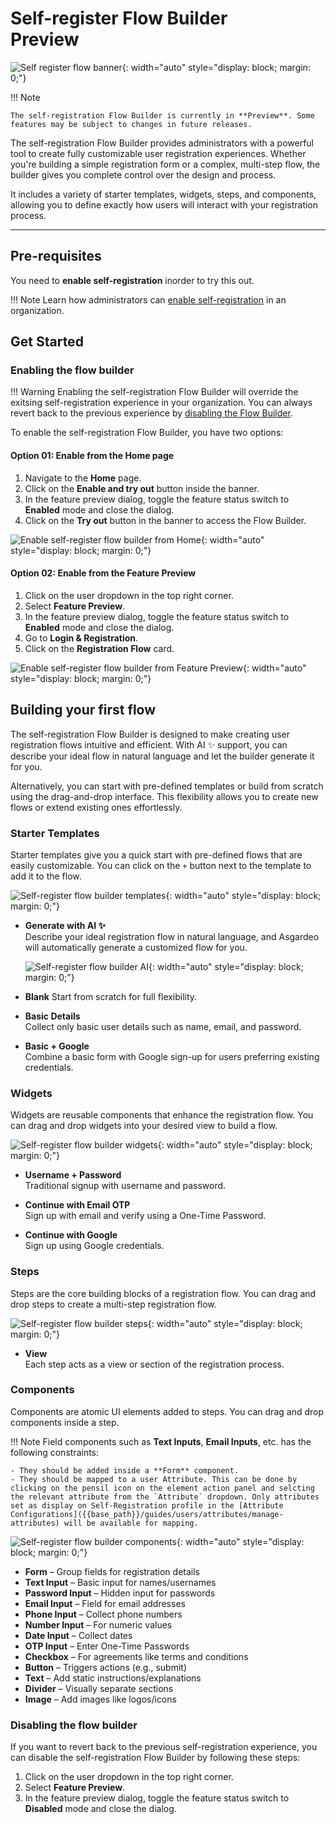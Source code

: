 <h1>Self-register Flow Builder <div class="md-chip md-chip--preview"><span class="md-chip__label">Preview</span></div></h1>

![Self register flow banner]({{base_path}}/assets/img/guides/organization/self-registration/self-register-flow-banner.png){: width="auto" style="display: block; margin: 0;"}

!!! Note

    The self-registration Flow Builder is currently in **Preview**. Some features may be subject to changes in future releases.

The self-registration Flow Builder provides administrators with a powerful tool to create fully customizable user registration experiences. Whether you're building a simple registration form or a complex, multi-step flow, the builder gives you complete control over the design and process.

It includes a variety of starter templates, widgets, steps, and components, allowing you to define exactly how users will interact with your registration process.

---

## Pre-requisites

You need to **enable self-registration** inorder to try this out.

!!! Note
    Learn how administrators can [enable self-registration]({{base_path}}/guides/user-self-service/configure-self-service-portal/#enabledisable-the-my-account-portal) in an organization.

## Get Started

### Enabling the flow builder

!!! Warning
    Enabling the self-registration Flow Builder will override the exitsing self-registration experience in your organization. You can always revert back to the previous experience by [disabling the Flow Builder](#disabling-the-flow-builder).

To enable the self-registration Flow Builder, you have two options:

#### Option 01: Enable from the Home page

1. Navigate to the **Home** page.
2. Click on the **Enable and try out** button inside the banner.
3. In the feature preview dialog, toggle the feature status switch to **Enabled** mode and close the dialog.
4. Click on the **Try out** button in the banner to access the Flow Builder.

![Enable self-register flow builder from Home]({{base_path}}/assets/img/guides/organization/self-registration/enable-self-registration-flow-builder-from-home.gif){: width="auto" style="display: block; margin: 0;"}

#### Option 02: Enable from the Feature Preview

1. Click on the user dropdown in the top right corner.
2. Select **Feature Preview**.
3. In the feature preview dialog, toggle the feature status switch to **Enabled** mode and close the dialog.
4. Go to **Login & Registration**.
5. Click on the **Registration Flow** card.

![Enable self-register flow builder from Feature Preview]({{base_path}}/assets/img/guides/organization/self-registration/enable-self-registration-flow-builder-from-feature-preview.gif){: width="auto" style="display: block; margin: 0;"}

## Building your first flow

The self-registration Flow Builder is designed to make creating user registration flows intuitive and efficient. With AI ✨ support, you can describe your ideal flow in natural language and let the builder generate it for you.

Alternatively, you can start with pre-defined templates or build from scratch using the drag-and-drop interface. This flexibility allows you to create new flows or extend existing ones effortlessly.

### Starter Templates

Starter templates give you a quick start with pre-defined flows that are easily customizable. You can click on the `+` button next to the template to add it to the flow.

![Self-register flow builder templates]({{base_path}}/assets/img/guides/organization/self-registration/self-registration-flow-builder-templates.gif){: width="auto" style="display: block; margin: 0;"}

- **Generate with AI ✨**  
  Describe your ideal registration flow in natural language, and Asgardeo will automatically generate a customized flow for you.
  
    ![Self-register flow builder AI]({{base_path}}/assets/img/guides/organization/self-registration/self-registration-flow-builder-generate-with-ai.png){: width="auto" style="display: block; margin: 0;"}

- **Blank**
  Start from scratch for full flexibility.

- **Basic Details**  
  Collect only basic user details such as name, email, and password.

- **Basic + Google**  
  Combine a basic form with Google sign-up for users preferring existing credentials.

### Widgets

Widgets are reusable components that enhance the registration flow. You can drag and drop widgets into your desired view to build a flow.

![Self-register flow builder widgets]({{base_path}}/assets/img/guides/organization/self-registration/self-registration-flow-builder-widgets.gif){: width="auto" style="display: block; margin: 0;"}

- **Username + Password**  
  Traditional signup with username and password.

- **Continue with Email OTP**  
  Sign up with email and verify using a One-Time Password.

- **Continue with Google**  
  Sign up using Google credentials.

### Steps

Steps are the core building blocks of a registration flow. You can drag and drop steps to create a multi-step registration flow.

![Self-register flow builder steps]({{base_path}}/assets/img/guides/organization/self-registration/self-registration-flow-builder-steps.gif){: width="auto" style="display: block; margin: 0;"}

- **View**  
  Each step acts as a view or section of the registration process.

### Components

Components are atomic UI elements added to steps. You can drag and drop components inside a step.

!!! Note
    Field components such as **Text Inputs**, **Email Inputs**, etc. has the following constraints:
    
    - They should be added inside a **Form** component.
    - They should be mapped to a user Attribute. This can be done by clicking on the pensil icon on the element action panel and selcting the relevant attribute from the `Attribute` dropdown. Only attributes set as display on Self-Registration profile in the [Attribute Configurations]({{base_path}}/guides/users/attributes/manage-attributes) will be available for mapping.

![Self-register flow builder components]({{base_path}}/assets/img/guides/organization/self-registration/self-registration-flow-builder-components.gif){: width="auto" style="display: block; margin: 0;"}

- **Form** – Group fields for registration details  
- **Text Input** – Basic input for names/usernames  
- **Password Input** – Hidden input for passwords  
- **Email Input** – Field for email addresses  
- **Phone Input** – Collect phone numbers  
- **Number Input** – For numeric values  
- **Date Input** – Collect dates  
- **OTP Input** – Enter One-Time Passwords  
- **Checkbox** – For agreements like terms and conditions  
- **Button** – Triggers actions (e.g., submit)  
- **Text** – Add static instructions/explanations  
- **Divider** – Visually separate sections  
- **Image** – Add images like logos/icons

### Disabling the flow builder

If you want to revert back to the previous self-registration experience, you can disable the self-registration Flow Builder by following these steps:

1. Click on the user dropdown in the top right corner.
2. Select **Feature Preview**.
3. In the feature preview dialog, toggle the feature status switch to **Disabled** mode and close the dialog.
